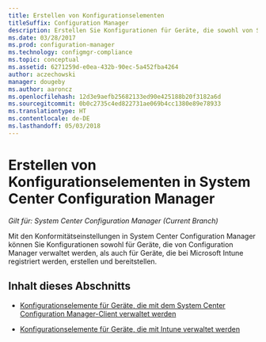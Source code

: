```yaml
---
title: Erstellen von Konfigurationselementen
titleSuffix: Configuration Manager
description: Erstellen Sie Konfigurationen für Geräte, die sowohl von System Center Configuration Manager verwaltet als auch bei Microsoft Intune registriert sind, und stellen Sie sie für diese Geräte bereit.
ms.date: 03/28/2017
ms.prod: configuration-manager
ms.technology: configmgr-compliance
ms.topic: conceptual
ms.assetid: 6271259d-e0ea-432b-90ec-5a452fba4264
author: aczechowski
manager: dougeby
ms.author: aaroncz
ms.openlocfilehash: 12d3e9aefb25682133ed90e425188b20f3182a6d
ms.sourcegitcommit: 0b0c2735c4ed822731ae069b4cc1380e89e78933
ms.translationtype: HT
ms.contentlocale: de-DE
ms.lasthandoff: 05/03/2018
---
```

# <a name="how-to-create-configuration-items-in-system-center-configuration-manager"></a>Erstellen von Konfigurationselementen in System Center Configuration Manager

*Gilt für: System Center Configuration Manager (Current Branch)*

Mit den Konformitätseinstellungen in System Center Configuration Manager können Sie Konfigurationen sowohl für Geräte, die von Configuration Manager verwaltet werden, als auch für Geräte, die bei Microsoft Intune registriert werden, erstellen und bereitstellen.  

## <a name="in-this-section"></a>Inhalt dieses Abschnitts  

-   [Konfigurationselemente für Geräte, die mit dem System Center Configuration Manager-Client verwaltet werden](../../compliance/deploy-use/configuration-items-for-devices-managed-with-the-client.md)  

-   [Konfigurationselemente für Geräte, die mit Intune verwaltet werden](../../compliance/deploy-use/configuration-items-for-devices-managed-without-the-client.md)  
